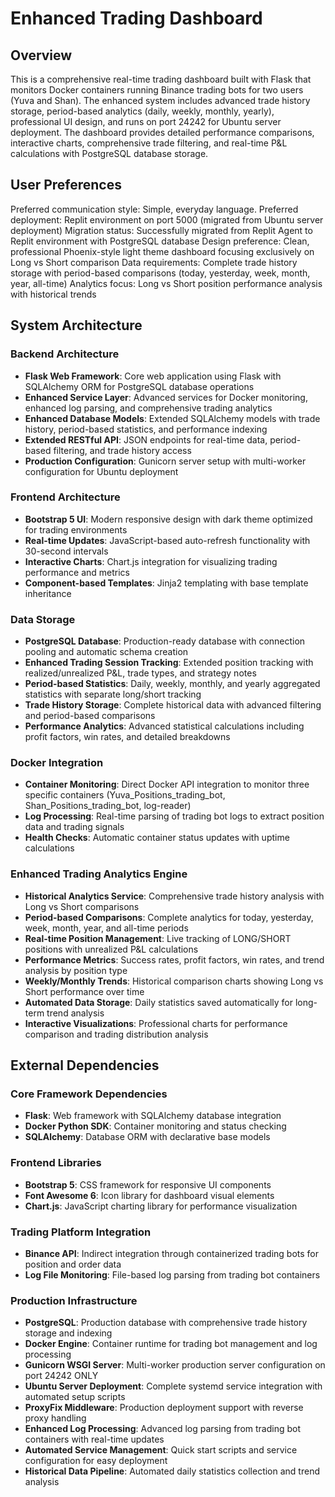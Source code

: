# Enhanced Trading Dashboard

## Overview

This is a comprehensive real-time trading dashboard built with Flask that monitors Docker containers running Binance trading bots for two users (Yuva and Shan). The enhanced system includes advanced trade history storage, period-based analytics (daily, weekly, monthly, yearly), professional UI design, and runs on port 24242 for Ubuntu server deployment. The dashboard provides detailed performance comparisons, interactive charts, comprehensive trade filtering, and real-time P&L calculations with PostgreSQL database storage.

## User Preferences

Preferred communication style: Simple, everyday language.
Preferred deployment: Replit environment on port 5000 (migrated from Ubuntu server deployment)
Migration status: Successfully migrated from Replit Agent to Replit environment with PostgreSQL database
Design preference: Clean, professional Phoenix-style light theme dashboard focusing exclusively on Long vs Short comparison
Data requirements: Complete trade history storage with period-based comparisons (today, yesterday, week, month, year, all-time)
Analytics focus: Long vs Short position performance analysis with historical trends

## System Architecture

### Backend Architecture
- **Flask Web Framework**: Core web application using Flask with SQLAlchemy ORM for PostgreSQL database operations
- **Enhanced Service Layer**: Advanced services for Docker monitoring, enhanced log parsing, and comprehensive trading analytics
- **Enhanced Database Models**: Extended SQLAlchemy models with trade history, period-based statistics, and performance indexing
- **Extended RESTful API**: JSON endpoints for real-time data, period-based filtering, and trade history access
- **Production Configuration**: Gunicorn server setup with multi-worker configuration for Ubuntu deployment

### Frontend Architecture
- **Bootstrap 5 UI**: Modern responsive design with dark theme optimized for trading environments
- **Real-time Updates**: JavaScript-based auto-refresh functionality with 30-second intervals
- **Interactive Charts**: Chart.js integration for visualizing trading performance and metrics
- **Component-based Templates**: Jinja2 templating with base template inheritance

### Data Storage
- **PostgreSQL Database**: Production-ready database with connection pooling and automatic schema creation
- **Enhanced Trading Session Tracking**: Extended position tracking with realized/unrealized P&L, trade types, and strategy notes
- **Period-based Statistics**: Daily, weekly, monthly, and yearly aggregated statistics with separate long/short tracking
- **Trade History Storage**: Complete historical data with advanced filtering and period-based comparisons
- **Performance Analytics**: Advanced statistical calculations including profit factors, win rates, and detailed breakdowns

### Docker Integration
- **Container Monitoring**: Direct Docker API integration to monitor three specific containers (Yuva_Positions_trading_bot, Shan_Positions_trading_bot, log-reader)
- **Log Processing**: Real-time parsing of trading bot logs to extract position data and trading signals
- **Health Checks**: Automatic container status updates with uptime calculations

### Enhanced Trading Analytics Engine
- **Historical Analytics Service**: Comprehensive trade history analysis with Long vs Short comparisons
- **Period-based Comparisons**: Complete analytics for today, yesterday, week, month, year, and all-time periods
- **Real-time Position Management**: Live tracking of LONG/SHORT positions with unrealized P&L calculations
- **Performance Metrics**: Success rates, profit factors, win rates, and trend analysis by position type
- **Weekly/Monthly Trends**: Historical comparison charts showing Long vs Short performance over time
- **Automated Data Storage**: Daily statistics saved automatically for long-term trend analysis
- **Interactive Visualizations**: Professional charts for performance comparison and trading distribution analysis

## External Dependencies

### Core Framework Dependencies
- **Flask**: Web framework with SQLAlchemy database integration
- **Docker Python SDK**: Container monitoring and status checking
- **SQLAlchemy**: Database ORM with declarative base models

### Frontend Libraries
- **Bootstrap 5**: CSS framework for responsive UI components
- **Font Awesome 6**: Icon library for dashboard visual elements
- **Chart.js**: JavaScript charting library for performance visualization

### Trading Platform Integration
- **Binance API**: Indirect integration through containerized trading bots for position and order data
- **Log File Monitoring**: File-based log parsing from trading bot containers

### Production Infrastructure
- **PostgreSQL**: Production database with comprehensive trade history storage and indexing
- **Docker Engine**: Container runtime for trading bot management and log processing
- **Gunicorn WSGI Server**: Multi-worker production server configuration on port 24242 ONLY
- **Ubuntu Server Deployment**: Complete systemd service integration with automated setup scripts
- **ProxyFix Middleware**: Production deployment support with reverse proxy handling
- **Enhanced Log Processing**: Advanced log parsing from trading bot containers with real-time updates
- **Automated Service Management**: Quick start scripts and service configuration for easy deployment
- **Historical Data Pipeline**: Automated daily statistics collection and trend analysis